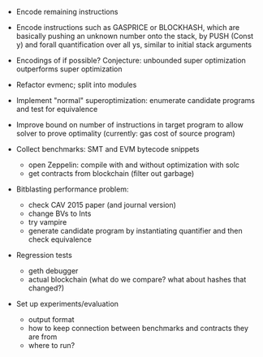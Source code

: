 * Encode remaining instructions

* Encode instructions such as GASPRICE or BLOCKHASH, which are basically pushing 
  an unknown number onto the stack, by PUSH (Const y) and forall quantification
  over all ys, similar to initial stack arguments

* Encodings of if possible? Conjecture: unbounded super optimization
  outperforms super optimization

* Refactor evmenc; split into modules

* Implement "normal" superoptimization: enumerate candidate programs and test
  for equivalence

* Improve bound on number of instructions in target program to allow solver to prove
  optimality (currently: gas cost of source program)

* Collect benchmarks: SMT and EVM bytecode snippets
  * open Zeppelin: compile with and without optimization with solc
  * get contracts from blockchain (filter out garbage)

* Bitblasting performance problem:
  * check CAV 2015 paper (and journal version)
  * change BVs to Ints
  * try vampire
  * generate candidate program by instantiating quantifier and then check
    equivalence

* Regression tests
  * geth debugger
  * actual blockchain (what do we compare? what about hashes that changed?)

* Set up experiments/evaluation
  * output format
  * how to keep connection between benchmarks and contracts they are from
  * where to run?
